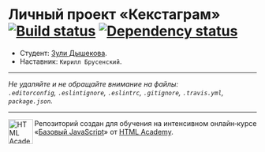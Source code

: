 # Личный проект «Кекстаграм» [![Build status][travis-image]][travis-url] [![Dependency status][dependency-image]][dependency-url]

* Студент: [Зули Дышекова](https://up.htmlacademy.ru/javascript/4/user/18012).
* Наставник: `Кирилл Брусенский`.

---

_Не удаляйте и не обращайте внимание на файлы:_<br>
_`.editorconfig`, `.eslintignore`, `.eslintrc`, `.gitignore`, `.travis.yml`, `package.json`._

---

<a href="https://htmlacademy.ru/intensive/javascript"><img align="left" width="50" height="50" title="HTML Academy" src="https://up.htmlacademy.ru/static/img/intensive/javascript/logo-for-github.svg"></a>

Репозиторий создан для обучения на интенсивном онлайн‑курсе «[Базовый JavaScript](https://htmlacademy.ru/intensive/javascript)» от [HTML Academy](https://htmlacademy.ru).

[travis-image]: https://travis-ci.org/htmlacademy-javascript/18012-kekstagram.svg?branch=master
[travis-url]: https://travis-ci.org/htmlacademy-javascript/18012-kekstagram
[dependency-image]: https://david-dm.org/htmlacademy-javascript/18012-kekstagram.svg?style=flat-square
[dependency-url]: https://david-dm.org/htmlacademy-javascript/18012-kekstagram
